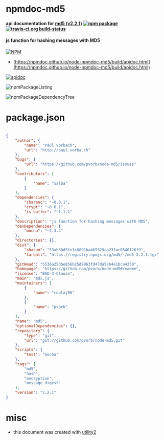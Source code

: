 # npmdoc-md5

#### api documentation for  [md5 (v2.2.1)](https://github.com/pvorb/node-md5#readme)  [![npm package](https://img.shields.io/npm/v/npmdoc-md5.svg?style=flat-square)](https://www.npmjs.org/package/npmdoc-md5) [![travis-ci.org build-status](https://api.travis-ci.org/npmdoc/node-npmdoc-md5.svg)](https://travis-ci.org/npmdoc/node-npmdoc-md5)

#### js function for hashing messages with MD5

[![NPM](https://nodei.co/npm/md5.png?downloads=true&downloadRank=true&stars=true)](https://www.npmjs.com/package/md5)

- [https://npmdoc.github.io/node-npmdoc-md5/build/apidoc.html](https://npmdoc.github.io/node-npmdoc-md5/build/apidoc.html)

[![apidoc](https://npmdoc.github.io/node-npmdoc-md5/build/screenCapture.buildCi.browser.%252Ftmp%252Fbuild%252Fapidoc.html.png)](https://npmdoc.github.io/node-npmdoc-md5/build/apidoc.html)

![npmPackageListing](https://npmdoc.github.io/node-npmdoc-md5/build/screenCapture.npmPackageListing.svg)

![npmPackageDependencyTree](https://npmdoc.github.io/node-npmdoc-md5/build/screenCapture.npmPackageDependencyTree.svg)



# package.json

```json

{
    "author": {
        "name": "Paul Vorbach",
        "url": "http://paul.vorba.ch"
    },
    "bugs": {
        "url": "https://github.com/pvorb/node-md5/issues"
    },
    "contributors": [
        {
            "name": "salba"
        }
    ],
    "dependencies": {
        "charenc": "~0.0.1",
        "crypt": "~0.0.1",
        "is-buffer": "~1.1.1"
    },
    "description": "js function for hashing messages with MD5",
    "devDependencies": {
        "mocha": "~2.3.4"
    },
    "directories": {},
    "dist": {
        "shasum": "53ab38d5fe3c8891ba465329ea23fac0540126f9",
        "tarball": "https://registry.npmjs.org/md5/-/md5-2.2.1.tgz"
    },
    "gitHead": "5536a25dbe856b25d9963fd47da5eb4e1bca4250",
    "homepage": "https://github.com/pvorb/node-md5#readme",
    "license": "BSD-3-Clause",
    "main": "md5.js",
    "maintainers": [
        {
            "name": "coolaj86"
        },
        {
            "name": "pvorb"
        }
    ],
    "name": "md5",
    "optionalDependencies": {},
    "repository": {
        "type": "git",
        "url": "git://github.com/pvorb/node-md5.git"
    },
    "scripts": {
        "test": "mocha"
    },
    "tags": [
        "md5",
        "hash",
        "encryption",
        "message digest"
    ],
    "version": "2.2.1"
}
```



# misc
- this document was created with [utility2](https://github.com/kaizhu256/node-utility2)
